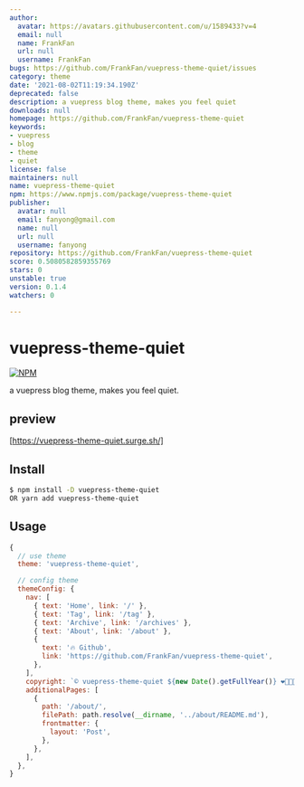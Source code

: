 ```yaml
---
author:
  avatar: https://avatars.githubusercontent.com/u/1589433?v=4
  email: null
  name: FrankFan
  url: null
  username: FrankFan
bugs: https://github.com/FrankFan/vuepress-theme-quiet/issues
category: theme
date: '2021-08-02T11:19:34.190Z'
deprecated: false
description: a vuepress blog theme, makes you feel quiet
downloads: null
homepage: https://github.com/FrankFan/vuepress-theme-quiet
keywords:
- vuepress
- blog
- theme
- quiet
license: false
maintainers: null
name: vuepress-theme-quiet
npm: https://www.npmjs.com/package/vuepress-theme-quiet
publisher:
  avatar: null
  email: fanyong@gmail.com
  name: null
  url: null
  username: fanyong
repository: https://github.com/FrankFan/vuepress-theme-quiet
score: 0.5080582859355769
stars: 0
unstable: true
version: 0.1.4
watchers: 0

---
```


# vuepress-theme-quiet

[![NPM](https://nodei.co/npm/vuepress-theme-quiet.png)](https://npmjs.org/package/vuepress-theme-quiet)

a vuepress blog theme, makes you feel quiet.

## preview

[https://vuepress-theme-quiet.surge.sh/]

## Install

```bash
$ npm install -D vuepress-theme-quiet
OR yarn add vuepress-theme-quiet
```

## Usage

```js
{
  // use theme
  theme: 'vuepress-theme-quiet',

  // config theme
  themeConfig: {
    nav: [
      { text: 'Home', link: '/' },
      { text: 'Tag', link: '/tag' },
      { text: 'Archive', link: '/archives' },
      { text: 'About', link: '/about' },
      {
        text: '🔥 Github',
        link: 'https://github.com/FrankFan/vuepress-theme-quiet',
      },
    ],
    copyright: `© vuepress-theme-quiet ${new Date().getFullYear()} ❤️🧡💚💛💜💙`,
    additionalPages: [
      {
        path: '/about/',
        filePath: path.resolve(__dirname, '../about/README.md'),
        frontmatter: {
          layout: 'Post',
        },
      },
    ],
  },
}
```
